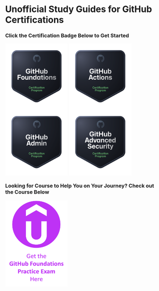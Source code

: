 # Unofficial Study Guides for GitHub Certifications

### Click the Certification Badge Below to Get Started

<a href="./GitHub_Foundations/README.md"> <img align="center" alt="" src="./img/foundations_badge.png" width="200" height="210" /></a>
<a href="./GitHub_Actions/README.md"> <img align="center" alt="" src="./img/actions_badge.png" width="200" height="210" /></a>
<a href="https://btk.me/ghp"> <img align="center" alt="" src="./img/admin_badge.png" width="200" height="210" /></a>
<a href="https://btk.me/ghp"> <img align="center" alt="" src="./img/security_badge.png" width="200" height="210" /></a>

### Looking for Course to Help You on Your Journey? Check out the Course Below

<a href="https://btk.me/ghp"> <img align="center" alt="" src="./img/foundations_practice.png" width="200" height="275" /></a>
